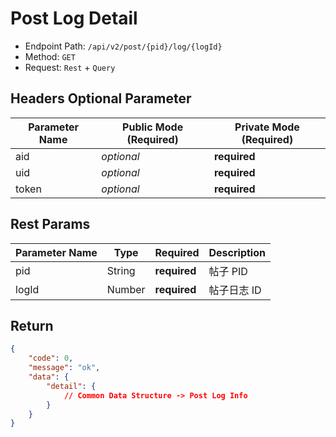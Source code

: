 # Post Log Detail

- Endpoint Path: `/api/v2/post/{pid}/log/{logId}`
- Method: `GET`
- Request: `Rest` + `Query`

## Headers Optional Parameter

| Parameter Name | Public Mode (Required) | Private Mode (Required) |
| --- | --- | --- |
| aid | *optional* | **required** |
| uid | *optional* | **required** |
| token | *optional* | **required** |

## Rest Params

| Parameter Name | Type | Required | Description |
| --- | --- | --- | --- |
| pid | String | **required** | 帖子 PID |
| logId | Number | **required** | 帖子日志 ID |

## Return

```json
{
    "code": 0,
    "message": "ok",
    "data": {
        "detail": {
            // Common Data Structure -> Post Log Info
        }
    }
}
```
